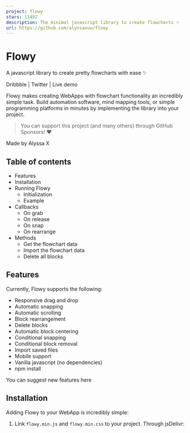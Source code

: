 ```yaml
---
project: flowy
stars: 11492
description: The minimal javascript library to create flowcharts ✨
url: https://github.com/alyssaxuu/flowy
---
```


Flowy
=====

  
A javascript library to create pretty flowcharts with ease ✨

Dribbble | Twitter | Live demo

Flowy makes creating WebApps with flowchart functionality an incredibly simple task. Build automation software, mind mapping tools, or simple programming platforms in minutes by implementing the library into your project.

> You can support this project (and many others) through GitHub Sponsors! ❤️

Made by Alyssa X

Table of contents
-----------------

-   Features
-   Installation
-   Running Flowy
    -   Initialization
    -   Example
-   Callbacks
    -   On grab
    -   On release
    -   On snap
    -   On rearrange
-   Methods
    -   Get the flowchart data
    -   Import the flowchart data
    -   Delete all blocks

Features
--------

Currently, Flowy supports the following:

-   Responsive drag and drop
-   Automatic snapping
-   Automatic scrolling
-   Block rearrangement
-   Delete blocks
-   Automatic block centering
-   Conditional snapping
-   Conditional block removal
-   Import saved files
-   Mobile support
-   Vanilla javascript (no dependencies)
-   npm install

You can suggest new features here

Installation
------------

Adding Flowy to your WebApp is incredibly simple:

1.  Link `flowy.min.js` and `flowy.min.css` to your project. Through jsDelivr:

<link rel\="stylesheet" href\="https://cdn.jsdelivr.net/gh/alyssaxuu/flowy/flowy.min.css"\> 
<script src\="https://cdn.jsdelivr.net/gh/alyssaxuu/flowy/flowy.min.js"\></script\>

1.  Create a canvas element that will contain the flowchart (for example, `<div id="canvas"></div>`)
2.  Create the draggable blocks with the `.create-flowy` class (for example, `<div class="create-flowy">Grab me</div>`)

Running Flowy
-------------

### Initialization

flowy(canvas, ongrab, onrelease, onsnap, onrearrange, spacing\_x, spacing\_y);

Parameter

Type

Description

`canvas`

_javascript DOM element_

The element that will contain the blocks

`ongrab`

_function_ (optional)

Function that gets triggered when a block is dragged

`onrelease`

_function_ (optional)

Function that gets triggered when a block is released

`onsnap`

_function_ (optional)

Function that gets triggered when a block snaps with another one

`onrearrange`

_function_ (optional)

Function that gets triggered when blocks are rearranged

`spacing_x`

_integer_ (optional)

Horizontal spacing between blocks (default 20px)

`spacing_y`

_integer_ (optional)

Vertical spacing between blocks (default 80px)

To define the blocks that can be dragged, you need to add the class `.create-flowy`

### Example

**HTML**

<div class\="create-flowy"\>The block to be dragged</div\>
<div id\="canvas"\></div\>

**Javascript**

var spacing\_x \= 40;
var spacing\_y \= 100;
// Initialize Flowy
flowy(document.getElementById("canvas"), onGrab, onRelease, onSnap, onRearrange, spacing\_x, spacing\_y);
function onGrab(block){
	// When the user grabs a block
}
function onRelease(){
	// When the user releases a block
}
function onSnap(block, first, parent){
	// When a block snaps with another one
}
function onRearrange(block, parent){
	// When a block is rearranged
}

Callbacks
---------

In order to use callbacks, you need to add the functions when initializing Flowy, as explained before.

### On grab

function onGrab(block){
	// When the user grabs a block
}

Gets triggered when a user grabs a block with the class `create-flowy`

Parameter

Type

Description

`block`

_javascript DOM element_

The block that has been grabbed

### On release

function onRelease(){
	// When the user lets go of a block
}

Gets triggered when a user lets go of a block, regardless of whether it attaches or even gets released in the canvas.

### On snap

function onSnap(block, first, parent){
	// When a block can attach to a parent
	return true;
}

Gets triggered when a block can attach to another parent block. You can either prevent the attachment, or allow it by using `return true;`

Parameter

Type

Description

`block`

_javascript DOM element_

The block that has been grabbed

`first`

_boolean_

If true, the block that has been dragged is the first one in the canvas

`parent`

_javascript DOM element_

The parent the block can attach to

### On rearrange

function onRearrange(block, parent){
	// When a block is rearranged
	return true;
}

Gets triggered when blocks are rearranged and are dropped anywhere in the canvas, without a parent to attach to. You can either allow the blocks to be deleted, or prevent it and thus have them re-attach to their previous parent using `return true;`

Parameter

Type

Description

`block`

_javascript DOM element_

The block that has been grabbed

`parent`

_javascript DOM element_

The parent the block can attach to

Methods
-------

### Get the flowchart data

// As an object
flowy.output();
// As a JSON string
JSON.stringify(flowy.output());

The JSON object that gets outputted looks like this:

{
	"html": "",
	"blockarr": \[\],
	"blocks": \[
		{
			"id": 1,
			"parent": 0,
			"data": \[
				{
				"name": "blockid",
				"value": "1"
				}
			\],
			"attr": \[
				{
				"id": "block-id",
				"class": "block-class"
				}
			\]
		}
	\]
}

Here's what each property means:

Key

Value type

Description

`html`

_string_

Contains the canvas data

`blockarr`

_array_

Contains the block array generated by the library (for import purposes)

`blocks`

_array_

Contains the readable block array

`id`

_integer_

Unique value that identifies a block

`parent`

_integer_

The `id` of the parent a block is attached to (-1 means the block has no parent)

`data`

_array of objects_

An array of all the inputs within a certain block

`name`

_string_

The name attribute of the input

`value`

_string_

The value attribute of the input

`attr`

_array of objects_

Contains all the data attributes of a certain block

### Import the flowchart data

flowy.import(output)

Allows you to import entire flowcharts initially exported using the previous method, `flowy.output()`

Parameter

Type

Description

`output`

_javascript DOM element_

The data from `flowy.output()`

#### Warning

This method accepts raw HTML and does **not** sanitize it, therefore this method is vulnerable to XSS. The _only_ safe use for this method is when the input is **absolutely** trusted, if the input is _not_ to be trusted the use this method can introduce a vulnerability in your system.

### Delete all blocks

To remove all blocks at once use:

flowy.deleteBlocks()

Currently there is no method to individually remove blocks. The only way to go about it is by splitting branches manually.

Feel free to reach out to me through email at hi@alyssax.com or on Twitter if you have any questions or feedback! Hope you find this useful 💜
